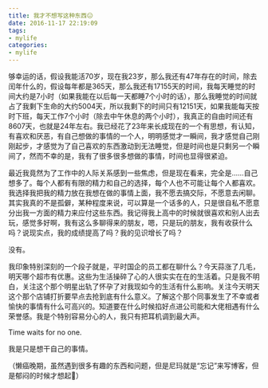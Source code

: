 ```yaml
---
title: 我才不想写这种东西😑
date: 2016-11-17 22:19:09
tags:
- mylife
categories:
- mylife
---
```

够幸运的话，假设我能活70岁，现在我23岁，那么我还有47年存在的时间，除去闰年什么的，假设每年都是365天，那么我还有17155天的时间，我每天睡觉的时间大约是7小时（如果我能在以后每一天都睡7个小时的话），那么我睡觉的时间就占了我剩下生命的大约5004天，所以我剩下的时间只有12151天，如果我能每天按时下班，每天工作7个小时（除去中午休息的两个小时），我真正的自由时间还有8607天，也就是24年左右。我已经花了23年来长成现在的一个有思想，有认知，有喜欢和厌恶，有自己想做的事情的一个人，明明感觉才一瞬间，我才感觉自己刚刚起步，才感觉为了自己喜欢的东西激动到无法睡觉，但是时间也是只剩另一个瞬间了，然而不幸的是，我有了很多很多想做的事情，时间也显得很紧迫。

最近我竟然为了工作中的人际关系感到一些焦虑，但是现在看来，完全是……自己想多了。每个人都有有限的精力和自己的选择，每个人也不可能让每个人都喜欢。我选择我把我的精力放在我想在做的事情上面，我不愿去搞交际，不愿意去闲聊。其实我真的不是孤僻，某种程度来说，可以算是一个话多的人，只是很自私不愿意分出我一方面的精力来应付这些东西。我记得我上高中的时候就很喜欢和别人出去玩，感觉多好啊，我有这么多聊得来的朋友，嗯，只是玩的朋友，我有收获什么吗？说现实点，我的成绩提高了吗？我的见识增长了吗？

没有。

我印象特别深刻的一个段子就是，平时国企的员工都在聊什么？今天蒜涨了几毛，明天哪个超市有优惠。这些为生活操碎了心的人很实实在在的生活着。只是我不明白，关注这个那个明星出轨了怀孕了对我现如今的生活有什么影响。关注今天明天这个那个店铺打折要早点去抢到底有什么意义。了解这个那个同事发生了不幸或者愉快的事情有什么可高兴的。知道要在什么时候掐好点进公司能和大佬相遇有什么荣誉感。我是个特别容易分心的人，我只有把耳机调到最大声。

Time waits for no one.

我是只是想干自己的事情。

（懒癌晚期，虽然遇到很多有趣的东西和问题，但是尼玛就是“忘记”来写博客，但是郁闷的时候才想起🤔）




